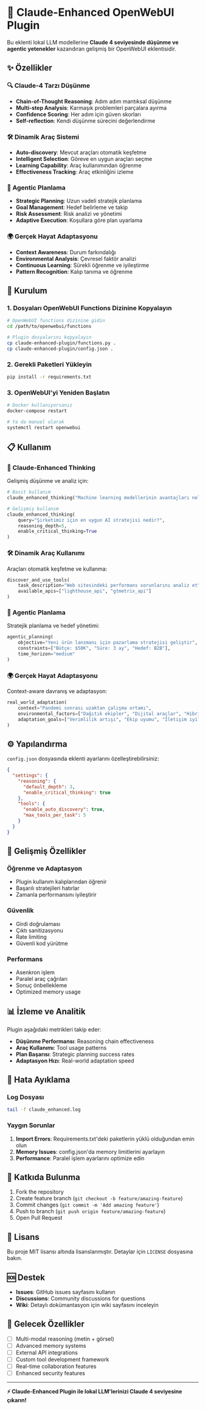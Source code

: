 # 🧠 Claude-Enhanced OpenWebUI Plugin

Bu eklenti lokal LLM modellerine **Claude 4 seviyesinde düşünme ve agentic yetenekler** kazandıran gelişmiş bir OpenWebUI eklentisidir.

## ✨ Özellikler

### 🔍 Claude-4 Tarzı Düşünme
- **Chain-of-Thought Reasoning**: Adım adım mantıksal düşünme
- **Multi-step Analysis**: Karmaşık problemleri parçalara ayırma
- **Confidence Scoring**: Her adım için güven skorları
- **Self-reflection**: Kendi düşünme sürecini değerlendirme

### 🛠️ Dinamik Araç Sistemi
- **Auto-discovery**: Mevcut araçları otomatik keşfetme
- **Intelligent Selection**: Göreve en uygun araçları seçme
- **Learning Capability**: Araç kullanımından öğrenme
- **Effectiveness Tracking**: Araç etkinliğini izleme

### 🎯 Agentic Planlama
- **Strategic Planning**: Uzun vadeli stratejik planlama
- **Goal Management**: Hedef belirleme ve takip
- **Risk Assessment**: Risk analizi ve yönetimi
- **Adaptive Execution**: Koşullara göre plan uyarlama

### 🌍 Gerçek Hayat Adaptasyonu
- **Context Awareness**: Durum farkındalığı
- **Environmental Analysis**: Çevresel faktör analizi
- **Continuous Learning**: Sürekli öğrenme ve iyileştirme
- **Pattern Recognition**: Kalıp tanıma ve öğrenme

## 🚀 Kurulum

### 1. Dosyaları OpenWebUI Functions Dizinine Kopyalayın

```bash
# OpenWebUI functions dizinine gidin
cd /path/to/openwebui/functions

# Plugin dosyalarını kopyalayın
cp claude-enhanced-plugin/functions.py .
cp claude-enhanced-plugin/config.json .
```

### 2. Gerekli Paketleri Yükleyin

```bash
pip install -r requirements.txt
```

### 3. OpenWebUI'yi Yeniden Başlatın

```bash
# Docker kullanıyorsanız
docker-compose restart

# Ya da manuel olarak
systemctl restart openwebui
```

## 📋 Kullanım

### 🧠 Claude-Enhanced Thinking

Gelişmiş düşünme ve analiz için:

```python
# Basit kullanım
claude_enhanced_thinking("Machine learning modellerinin avantajları nelerdir?")

# Gelişmiş kullanım
claude_enhanced_thinking(
    query="Şirketimiz için en uygun AI stratejisi nedir?",
    reasoning_depth=5,
    enable_critical_thinking=True
)
```

### 🛠️ Dinamik Araç Kullanımı

Araçları otomatik keşfetme ve kullanma:

```python
discover_and_use_tools(
    task_description="Web sitesindeki performans sorunlarını analiz et",
    available_apis=["lighthouse_api", "gtmetrix_api"]
)
```

### 🎯 Agentic Planlama

Stratejik planlama ve hedef yönetimi:

```python
agentic_planning(
    objective="Yeni ürün lansmanı için pazarlama stratejisi geliştir",
    constraints=["Bütçe: $50K", "Süre: 3 ay", "Hedef: B2B"],
    time_horizon="medium"
)
```

### 🌍 Gerçek Hayat Adaptasyonu

Context-aware davranış ve adaptasyon:

```python
real_world_adaptation(
    context="Pandemi sonrası uzaktan çalışma ortamı",
    environmental_factors=["Dağıtık ekipler", "Dijital araçlar", "Hibrit model"],
    adaptation_goals=["Verimlilik artışı", "Ekip uyumu", "İletişim iyileştirmesi"]
)
```

## ⚙️ Yapılandırma

`config.json` dosyasında eklenti ayarlarını özelleştirebilirsiniz:

```json
{
  "settings": {
    "reasoning": {
      "default_depth": 3,
      "enable_critical_thinking": true
    },
    "tools": {
      "enable_auto_discovery": true,
      "max_tools_per_task": 5
    }
  }
}
```

## 🔧 Gelişmiş Özellikler

### Öğrenme ve Adaptasyon
- Plugin kullanım kalıplarından öğrenir
- Başarılı stratejileri hatırlar
- Zamanla performansını iyileştirir

### Güvenlik
- Girdi doğrulaması
- Çıktı sanitizasyonu
- Rate limiting
- Güvenli kod yürütme

### Performans
- Asenkron işlem
- Paralel araç çağrıları
- Sonuç önbellekleme
- Optimized memory usage

## 📊 İzleme ve Analitik

Plugin aşağıdaki metrikleri takip eder:

- **Düşünme Performansı**: Reasoning chain effectiveness
- **Araç Kullanımı**: Tool usage patterns
- **Plan Başarısı**: Strategic planning success rates
- **Adaptasyon Hızı**: Real-world adaptation speed

## 🐛 Hata Ayıklama

### Log Dosyası
```bash
tail -f claude_enhanced.log
```

### Yaygın Sorunlar

1. **Import Errors**: Requirements.txt'deki paketlerin yüklü olduğundan emin olun
2. **Memory Issues**: config.json'da memory limitlerini ayarlayın
3. **Performance**: Paralel işlem ayarlarını optimize edin

## 🤝 Katkıda Bulunma

1. Fork the repository
2. Create feature branch (`git checkout -b feature/amazing-feature`)
3. Commit changes (`git commit -m 'Add amazing feature'`)
4. Push to branch (`git push origin feature/amazing-feature`)
5. Open Pull Request

## 📄 Lisans

Bu proje MIT lisansı altında lisanslanmıştır. Detaylar için `LICENSE` dosyasına bakın.

## 🆘 Destek

- **Issues**: GitHub issues sayfasını kullanın
- **Discussions**: Community discussions for questions
- **Wiki**: Detaylı dokümantasyon için wiki sayfasını inceleyin

## 🔮 Gelecek Özellikler

- [ ] Multi-modal reasoning (metin + görsel)
- [ ] Advanced memory systems
- [ ] External API integrations
- [ ] Custom tool development framework
- [ ] Real-time collaboration features
- [ ] Enhanced security features

---

**⚡ Claude-Enhanced Plugin ile lokal LLM'lerinizi Claude 4 seviyesine çıkarın!**
